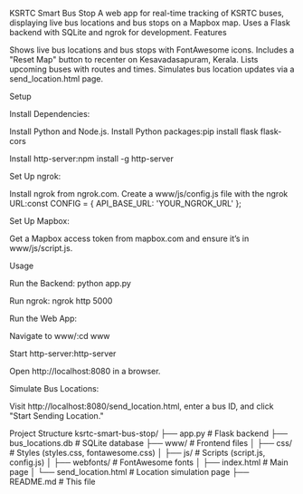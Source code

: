 KSRTC Smart Bus Stop
A web app for real-time tracking of KSRTC buses, displaying live bus locations and bus stops on a Mapbox map. Uses a Flask backend with SQLite and ngrok for development.
Features

Shows live bus locations and bus stops with FontAwesome icons.
Includes a "Reset Map" button to recenter on Kesavadasapuram, Kerala.
Lists upcoming buses with routes and times.
Simulates bus location updates via a send_location.html page.

Setup

Install Dependencies:

Install Python and Node.js.
Install Python packages:pip install flask flask-cors


Install http-server:npm install -g http-server




Set Up ngrok:

Install ngrok from ngrok.com.
Create a www/js/config.js file with the ngrok URL:const CONFIG = {
    API_BASE_URL: 'YOUR_NGROK_URL'
};




Set Up Mapbox:

Get a Mapbox access token from mapbox.com and ensure it’s in www/js/script.js.



Usage

Run the Backend:
python app.py


Run ngrok:
ngrok http 5000


Run the Web App:

Navigate to www/:cd www


Start http-server:http-server


Open http://localhost:8080 in a browser.


Simulate Bus Locations:

Visit http://localhost:8080/send_location.html, enter a bus ID, and click "Start Sending Location."



Project Structure
ksrtc-smart-bus-stop/
├── app.py                  # Flask backend
├── bus_locations.db        # SQLite database
├── www/                    # Frontend files
│   ├── css/                # Styles (styles.css, fontawesome.css)
│   ├── js/                 # Scripts (script.js, config.js)
│   ├── webfonts/           # FontAwesome fonts
│   ├── index.html          # Main page
│   └── send_location.html  # Location simulation page
├── README.md               # This file



